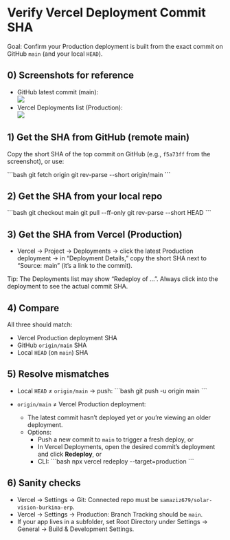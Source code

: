 # Verify Vercel Deployment Commit SHA

Goal: Confirm your Production deployment is built from the exact commit on GitHub `main` (and your local `HEAD`).

## 0) Screenshots for reference
- GitHub latest commit (main):  
  ![](/docs/github-main-commit.png)
- Vercel Deployments list (Production):  
  ![](/docs/vercel-deployments-list.png)

## 1) Get the SHA from GitHub (remote main)
Copy the short SHA of the top commit on GitHub (e.g., `f5a73ff` from the screenshot), or use:

\`\`\`bash
git fetch origin
git rev-parse --short origin/main
\`\`\`

## 2) Get the SHA from your local repo
\`\`\`bash
git checkout main
git pull --ff-only
git rev-parse --short HEAD
\`\`\`

## 3) Get the SHA from Vercel (Production)
- Vercel → Project → Deployments → click the latest Production deployment → in “Deployment Details,” copy the short SHA next to “Source: main” (it’s a link to the commit).

Tip: The Deployments list may show “Redeploy of …”. Always click into the deployment to see the actual commit SHA.

## 4) Compare
All three should match:
- Vercel Production deployment SHA
- GitHub `origin/main` SHA
- Local `HEAD` (on `main`) SHA

## 5) Resolve mismatches
- Local `HEAD` ≠ `origin/main` → push:
\`\`\`bash
git push -u origin main
\`\`\`

- `origin/main` ≠ Vercel Production deployment:
  - The latest commit hasn’t deployed yet or you’re viewing an older deployment.
  - Options:
    - Push a new commit to `main` to trigger a fresh deploy, or
    - In Vercel Deployments, open the desired commit’s deployment and click **Redeploy**, or
    - CLI:
      \`\`\`bash
      npx vercel redeploy <deployment-url-or-id> --target=production
      \`\`\`

## 6) Sanity checks
- Vercel → Settings → Git: Connected repo must be `samaziz679/solar-vision-burkina-erp`.
- Vercel → Settings → Production: Branch Tracking should be `main`.
- If your app lives in a subfolder, set Root Directory under Settings → General → Build & Development Settings.

